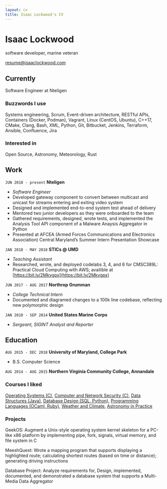 ```yaml
---
layout: cv
title: Isaac Lockwood's CV
---
```

# Isaac Lockwood
software developer, marine veteran

<div id="webaddress">
<a href="mailto:resume@isaaclockwood.com">resume@isaaclockwood.com</a>

</div>


## Currently

Software Engineer at Nteligen


### Buzzwords I use

Systems engineering,
Scrum,
Event-driven architecture,
RESTful APIs,
Containers (Docker, Podman),
Vagrant,
Linux (CentOS, Ubuntu),
C++17,
CMake,
Clang,
Bash,
XML,
Python,
Git,
Bitbucket,
Jenkins,
Terraform,
Ansible,
Confluence,
Jira


### Interested in

Open Source, Astronomy, Meteorology, Rust


## Work

`JUN 2018 - present`
__Nteligen__
- *Software Engineer*
- Developed gateway component to convert between multicast and unicast for streams entering and exiting video system 
- Designed and implemented end-to-end system test ahead of delivery
- Mentored two junior developers as they were onboarded to the team  
- Gathered requirements, designed, wrote tests, and implemented the Analysis Tool API component of a Malware Anaysis Aggregator in Python
- Presented at AFCEA (Armed Forces Communications and Electronics Association) Central Maryland’s Summer Intern Presentation Showcase

`JAN 2018 - MAY 2018`
__STICs @ UMD__
- *Teaching Assistant*
- Researched, wrote, and deployed codelabs 3, 4, and 6 for CMSC389L: Practical Cloud Computing with AWS; availible at [https://bit.ly/2Mkvgpx](https://bit.ly/2Mkvgpx)

`JUN 2017 - AUG 2017`
__Northrop Grumman__
- *College Technical Intern*
- Documented and diagramed changes to a 100k line codebase, reflecting new polymorphic design

`JAN 2010 - SEP 2014`
__United States Marine Corps__ 
- *Sergeant, SIGINT Analyst and Reporter*

## Education

`AUG 2015 - DEC 2018`
__University of Maryland, College Park__
- B.S. Computer Science

`AUG 2014 - AUG 2015`
__Northern Virginia Community College, Annandale__


### Courses I liked

[Operating Systems (C)](https://www.cs.umd.edu/class/fall2018/cmsc412/),
[Computer and Network Security (C)](https://www.cs.umd.edu/class/spring2018/cmsc414-0101/),
[Data Structures (Java)](http://www.cs.umd.edu/class/fall2017/cmsc420/),
[Database Design (SQL, Python)](http://www.cs.umd.edu/class/fall2017/cmsc424-0101/),
[Programming Languages (OCaml, Ruby)](http://www.cs.umd.edu/class/spring2017/cmsc330/),
[Weather and Climate](https://www2.atmos.umd.edu/~tcanty/aosc200/),
[Astronomy in Practice](https://ui.adsabs.harvard.edu/abs/2018MPBu...45..323H/abstract)

### Projects
GeekOS: Augment a Unix-style operating system kernel skeleton for a PC-like x86 platform
by implementing pipe, fork, signals, virtual memory, and file system in C

MeeshQuest: Wrote a mapping program that supports displaying a highlighted route; calculating shortest routes (based on time or distance); generating driving instructions

Database Project: Analyze requirements for, Design, implemented, documented, and demonstrated a database system that supports a Multi-Media Data Aggregator



<!-- ### Footer

Last updated: SEP 2020 -->


